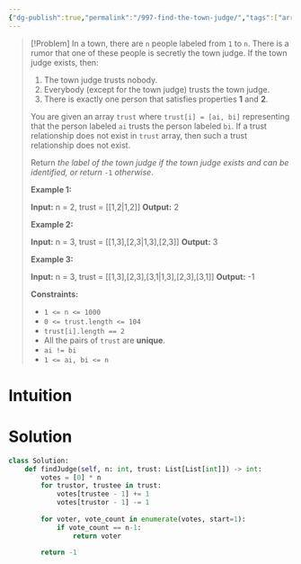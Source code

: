 ```yaml
---
{"dg-publish":true,"permalink":"/997-find-the-town-judge/","tags":["array","hashing","graph","voting"]}
---
```


>[!Problem]
>In a town, there are `n` people labeled from `1` to `n`. There is a rumor that one of these people is secretly the town judge.
> If the town judge exists, then:
> 
> 1. The town judge trusts nobody.
> 2. Everybody (except for the town judge) trusts the town judge.
> 3. There is exactly one person that satisfies properties **1** and **2**.
> 
> You are given an array `trust` where `trust[i] = [ai, bi]` representing that the person labeled `ai` trusts the person labeled `bi`. If a trust relationship does not exist in `trust` array, then such a trust relationship does not exist.
> 
> Return _the label of the town judge if the town judge exists and can be identified, or return_ `-1` _otherwise_.
> 
> **Example 1:**
> 
> **Input:** n = 2, trust = [[1,2\|1,2]]
> **Output:** 2
> 
> **Example 2:**
> 
> **Input:** n = 3, trust = [[1,3],[2,3\|1,3],[2,3]]
> **Output:** 3
> 
> **Example 3:**
> 
> **Input:** n = 3, trust = [[1,3],[2,3],[3,1\|1,3],[2,3],[3,1]]
> **Output:** -1
> 
> **Constraints:**
> 
> - `1 <= n <= 1000`
> - `0 <= trust.length <= 104`
> - `trust[i].length == 2`
> - All the pairs of `trust` are **unique**.
> - `ai != bi`
> - `1 <= ai, bi <= n`

# Intuition

# Solution
```python
class Solution:
    def findJudge(self, n: int, trust: List[List[int]]) -> int:
        votes = [0] * n
        for trustor, trustee in trust:
            votes[trustee - 1] += 1
            votes[trustor - 1] -= 1
        
        for voter, vote_count in enumerate(votes, start=1):
            if vote_count == n-1:
                return voter
        
        return -1
```